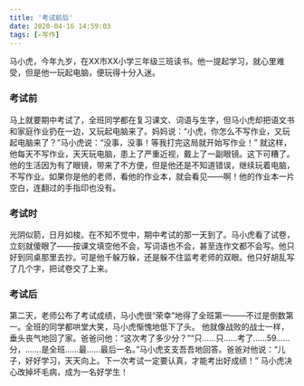 ```yaml
---
title: '考试前后'
date: 2020-04-16 14:59:03
tags: [✍写作]
---
```

马小虎，今年九岁，在XX市XX小学三年级三班读书。他一提起学习，就心里难受，但是他一玩起电脑，便玩得十分入迷。

<!-- more -->
### 考试前

马上就要期中考试了，全班同学都在复习课文、词语与生字，但马小虎却把语文书和家庭作业扔在一边，又玩起电脑来了。妈妈说：“小虎，你怎么不写作业，又玩起电脑来了？”马小虎说：“没事，没事！等我打完这局就开始写作业！”
就这样，他每天不写作业，天天玩电脑，患上了严重近视，戴上了一副眼镜。这下可糟了。他的生活因为有了眼镜，带来了不方便，但是他还是不知道错误，继续玩着电脑，不写作业。如果你是他的老师，看他的作业本，就会看见——啊！他的作业本一片空白，连翻过的手指印也没有。

<!-- more -->
### 考试时

光阴似箭，日月如梭。在不知不觉中，期中考试的那一天到了。马小虎看了试卷，立刻就傻眼了——按课文填空他不会，写词语也不会，甚至连作文都不会写。他只好到同桌那里去抄。可是他千躲万躲，还是躲不住监考老师的双眼。他只好胡乱写了几个字，把试卷交了上来。

<!-- more -->
### 考试后

第二天，老师公布了考试成绩，马小虎很“荣幸”地得了全班第一——不过是倒数第一。全班的同学都哄堂大笑，马小虎惭愧地低下了头。
他就像战败的战士一样，垂头丧气地回了家。爸爸问他：“这次考了多少分？”“只……只……考了……59……分，…….是全班……最……最后一名。”马小虎支支吾吾地回答。爸爸对他说：“儿子，好好学习，天天向上。下一次考试一定要认真，才能考出好成绩！”
马小虎决心改掉坏毛病，成为一名好学生！

